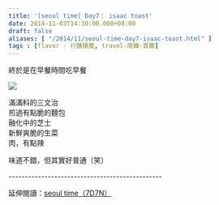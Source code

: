 ```yaml
---
title: '[seoul time] Day7： isaac toast'
date: 2014-11-03T14:30:00.000+08:00
draft: false
aliases: [ "/2014/11/seoul-time-day7-isaac-toast.html" ]
tags : [flavor - 行膳積腹, travel-南韓-首爾]
---
```


終於是在早餐時間吃早餐  

![](/images/seoul7a.jpg)

滿滿料的三文治  
煎過有點脆的麵包  
融化中的芝士  
新鮮爽脆的生菜  
肉，有點辣  
  
味道不錯，但其實好普通（笑）  
  
\-----------------------------------------------  
  
延伸閱讀：[seoul time（7D7N）](https://hidie.net/seoul7d7n/)
